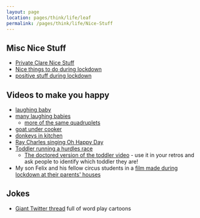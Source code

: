 ```yaml
---
layout: page
location: pages/think/life/leaf
permalink: /pages/think/life/Nice-Stuff
---
```


## Misc Nice Stuff

- [Private Clare Nice Stuff](https://github.com/claresudbery/clare-tech/blob/master/organising/private/nice-stuff.md)
- [Nice things to do during lockdown](/pages/think/life/Health#nice-things-to-do-during-lockdown)
- [positive stuff during lockdown](/pages/think/life/Health#positive-stuff)

## Videos to make you happy

- [laughing baby](https://twitter.com/RexChapman/status/1355291855638958080?s=20)
- [many laughing babies](https://www.youtube.com/watch?v=qBay1HrK8WU)
    - [more of the same quadruplets](https://www.youtube.com/watch?v=zZH0sNsaAz4)
- [goat under cooker](https://www.facebook.com/watch/?v=255153025785280)
- [donkeys in kitchen](https://twitter.com/oldhamvending/status/1325468674564698112?s=20)
- [Ray Charles singing Oh Happy Day](https://www.youtube.com/watch?v=wv5n_eCGkvM)
- [Toddler running a hurdles race](https://twitter.com/FillWerrell/status/1358558415447093251?s=20)
    - [The doctored version of the toddler video](https://1drv.ms/u/s!Ai_8rS1F4L_uiJpM0t3F26onxyE4rg?e=2orNCa) - use it in your retros and ask people to identify which toddler they are!
- My son Felix and his fellow circus students in a [film made during lockdown at their parents' houses](https://www.youtube.com/watch?v=QElwaOYX2Hs)

## Jokes

- [Giant Twitter thread](https://twitter.com/Ciara87C/status/1368206672280293378?s=20) full of word play cartoons
